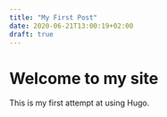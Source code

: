 ```yaml
---
title: "My First Post"
date: 2020-06-21T13:00:19+02:00
draft: true
---
```


# Welcome to my site

This is my first attempt at using Hugo.
